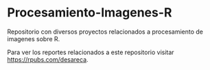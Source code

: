 # Procesamiento-Imagenes-R

Repositorio con diversos proyectos relacionados a procesamiento de imagenes sobre R.

Para ver los reportes relacionados a este repositorio visitar https://rpubs.com/desareca.
